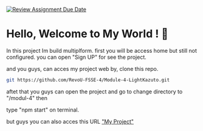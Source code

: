 [![Review Assignment Due Date](https://classroom.github.com/assets/deadline-readme-button-24ddc0f5d75046c5622901739e7c5dd533143b0c8e959d652212380cedb1ea36.svg)](https://classroom.github.com/a/YS8Z4-23)

# Hello, Welcome to My World ! 👋
In this project Im build multiplform. first you will be access home but still not configured. you can open "Sign UP" for see the project.

and you guys, can acces my project web by, clone this repo.
```bash
git https://github.com/RevoU-FSSE-4/Module-4-LightKazuto.git
```
aftet that you guys can open the project and go to change directory to "/modul-4" then

type "npm start" on terminal.

but guys you can also acces this URL ["My Project"](https://teal-mousse-79abe8.netlify.app/)